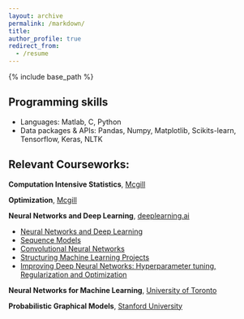 ```yaml
---
layout: archive
permalink: /markdown/
title: 
author_profile: true
redirect_from:
  - /resume
---
```


{% include base_path %}

Programming skills
---

 - Languages: Matlab, C, Python
 - Data packages & APIs: Pandas, Numpy, Matplotlib, Scikits-learn, Tensorflow, Keras, NLTK

Relevant Courseworks:
---

**Computation Intensive Statistics**, [Mcgill](http://www.math.mcgill.ca/yyang/comp.html)

**Optimization**, [Mcgill](https://www.mcgill.ca/study/2018-2019/courses/math-560)

**Neural Networks and Deep Learning**, [deeplearning.ai](https://www.coursera.org/account/accomplishments/specialization/QT46J44B7SW4)
 - [Neural Networks and Deep Learning ](https://www.coursera.org/account/accomplishments/records/BZW9RB65KC2Q)
 - [Sequence Models ](https://www.coursera.org/account/accomplishments/records/SLRPNGRWFJ9R)
 - [Convolutional Neural Networks](https://www.coursera.org/account/accomplishments/records/9NWXNPQYHGUS)
 - [Structuring Machine Learning Projects](https://www.coursera.org/account/accomplishments/records/96PTNX2JJQB6)
 - [Improving Deep Neural Networks: Hyperparameter tuning, Regularization and Optimization](https://www.coursera.org/account/accomplishments/records/UGUSX5YPF3A6)

**Neural Networks for Machine Learning**, [University of Toronto](https://www.coursera.org/account/accomplishments/records/GMLKDVBB2DGY)

**Probabilistic Graphical Models**, [Stanford University](https://www.coursera.org/account/accomplishments/records/VXZQ5EKHB4CE)

